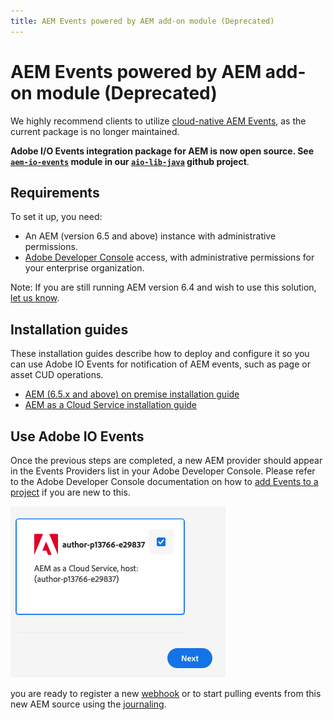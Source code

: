 ```yaml
---
title: AEM Events powered by AEM add-on module (Deprecated)
---
```


# AEM Events powered by AEM add-on module (Deprecated)

<InlineAlert variant="warning" slots="text"/>

We highly recommend clients to utilize [cloud-native AEM Events](../cloud-native/index.md), as the current package is no longer maintained.

**Adobe I/O Events integration package for AEM is now open source. See [`aem-io-events`](https://github.com/adobe/aio-lib-java/tree/main/aem/aio_aem_events) module in our [`aio-lib-java`](https://github.com/adobe/aio-lib-java) github project**.

## Requirements
To set it up, you need:

* An AEM (version 6.5 and above) instance with administrative permissions.
* [Adobe Developer Console](/console) access, with administrative permissions for your enterprise organization.

Note: If you are still running AEM version 6.4 and wish to use this solution, [let us know](https://github.com/adobe/aio-lib-java/issues/104).

## Installation guides
These installation guides describe how to deploy and configure it so you can use Adobe IO Events for notification of AEM events, such as page or asset CUD operations.
* [AEM (6.5.x and above) on premise installation guide](aem_on_premise_install.md)
* [AEM as a Cloud Service installation guide](aem_skyline_install.md)

## Use Adobe IO Events
Once the previous steps are completed, a new AEM provider should appear in the Events Providers list in your Adobe Developer Console.
Please refer to the Adobe Developer Console documentation on how to [add Events to a project](/developer-console/docs/guides/services/services-add-event/) if you are new to this.

![Adobe Developer Console showing an AEM Events Provider](../../../img/add_skyline_event_provider.png "Adobe Developer Console showing an AEM Events Provider")

you are ready to register a new [webhook](/src/pages/guides/index.md)
or to start pulling events from this new AEM source using the [journaling](/src/pages/guides/journaling_intro.md).
